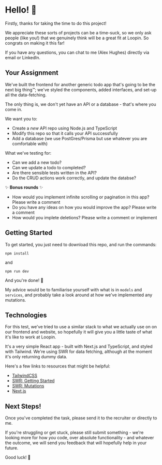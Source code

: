 # Hello! 👋

Firstly, thanks for taking the time to do this project!

We appreciate these sorts of projects can be a time-suck, so we only ask people (like you!) that we genuinely think will be a great fit at Loopin. So congrats on making it this far!

If you have any questions, you can chat to me (Alex Hughes) directly via email or LinkedIn.

## Your Assignment

We've built the frontend for another generic todo app that's going to be the next big thing™; we've styled the components, added interfaces, and set-up all the data-fetching.

The only thing is, we don't yet have an API or a database - that's where you come in.

We want you to:

- Create a _new_ API repo using Node.js and TypeScript
- Modify this repo so that it calls your API successfully
- Add a database (we use PostGres/Prisma but use whatever you are comfortable with)

What we've testing for:

- Can we add a new todo?
- Can we update a todo to completed?
- Are there sensible tests written in the API?
- Do the CRUD actions work correctly, and update the databse?

✨ **Bonus rounds** ✨

- How would you implement infinite scrolling or pagination in this app? Please write a comment
- Do you have any ideas on how you would improve the app? Please write a comment
- How would you implete deletions? Please write a comment or implement

## Getting Started

To get started, you just need to download this repo, and run the commands:

```
npm install
```

and

```
npm run dev
```

And you're done! 🎉

My advice would be to familiarise yourself with what is in `models` and `services`, and probably take
a look around at how we've implemented any mutations.

## Technologies

For this test, we've tried to use a similar stack to what we actually use on on our frontend and website, so hopefully it will give you a little taste of what it's like to work at Loopin.

It's a very simple React app - built with Next.js and TypeScript, and styled with Tailwind. We're using SWR for data fetching, although at the moment it's only returning dummy data.

Here's a few links to resources that might be helpful:

- [TailwindCSS](https://tailwindcss.com/)
- [SWR: Getting Started](https://swr.vercel.app/docs/getting-started)
- [SWR: Mutations](https://swr.vercel.app/docs/mutation)
- [Next.js](https://nextjs.org/)

## Next Steps!

Once you've completed the task, please send it to the recruiter or directly to me.

If you're struggling or get stuck, please still submit something - we're looking more for how _you_ code, over absolute functionality - and whatever the outcome, we will send you feedback that will hopefully help in your future.

Good luck! 🤞
